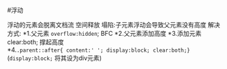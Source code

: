 #浮动

浮动的元素会脱离文档流 空间释放
塌陷:子元素浮动会导致父元素没有高度
解决方式:
    *1.父元素 `overflow:hidden`;   BFC
    *2.父元素添加高度
    *3.添加元素clear:both; 撑起高度  
    *4.`.parent::after{ content:' '; display:block; clear:both;}`    (`display:block;`  将其设为div元素)